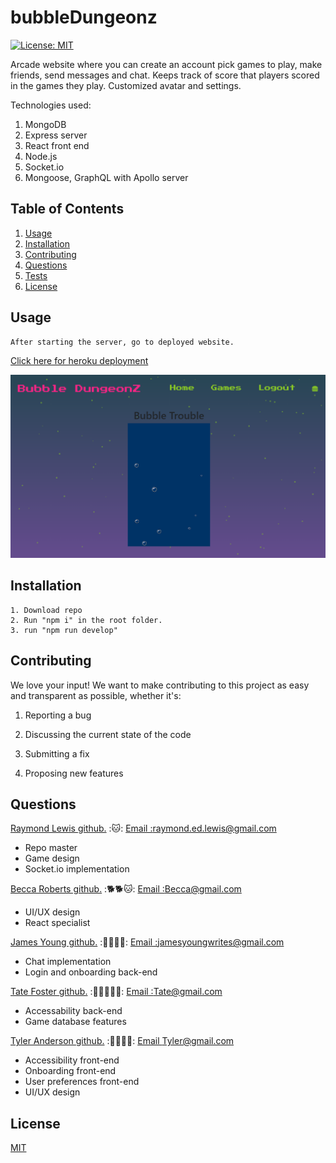 
  # bubbleDungeonz

  [![License: MIT](https://img.shields.io/badge/License-MIT-yellow.svg)](https://opensource.org/licenses/MIT)


  Arcade website where you can create an account pick games to play, make friends, send messages and chat. Keeps track of score that players scored in the games they play. Customized avatar and settings.

  Technologies used:
  1. MongoDB
  2. Express server
  3. React front end
  4. Node.js 
  5. Socket.io
  6. Mongoose, GraphQL with Apollo server

  
  
  ## Table of Contents 
  1.  [Usage](#Usage)
  2.  [Installation](#Installation)
  3.  [Contributing](#Contributing)
  4.  [Questions](#Questions)
  5.  [Tests](#Tests)
  6.  [License](#License)
  
## Usage 

    After starting the server, go to deployed website.
  
<a href='https://sleepy-mountain-95539.herokuapp.com/'  target="_blank"> Click here for heroku deployment </a> 
  
  ![Website](/screen.PNG)
  
## Installation 
    1. Download repo 
    2. Run "npm i" in the root folder.
    3. run "npm run develop"
  
  
  ## Contributing 
  We love your input! We want to make contributing to this project as easy and transparent as possible, whether it's: 

 1. Reporting a bug

 2. Discussing the current state of the code

 3. Submitting a fix 

 4. Proposing new features 
  
  
  
  ## Questions
  <a href='https://github.com/l1keafox'>Raymond Lewis github.</a>  :🐱: 
  <a href="mailto: raymond.ed.lewis@gmail.com">Email :raymond.ed.lewis@gmail.com</a>
  * Repo master
  * Game design
  * Socket.io implementation
    
  <a href='https://github.com/relero90'>Becca Roberts github.</a> :🐕🐕🐱:
  <a href="mailto: sdfa@gmail.com">Email :Becca@gmail.com</a>
  * UI/UX design
  * React specialist

  <a href='https://github.com/jamesyoungGHusername'>James Young github.</a> :🐩🐩🦉🦉:
  <a href="mailto: @gmail.com">Email :jamesyoungwrites@gmail.com</a>
  * Chat implementation
  * Login and onboarding back-end

  <a href='https://github.com/TateFoster'>Tate Foster github.</a> :🐹🐹🐹🐹🐹:
  <a href="mailto:@gmail.com">Email :Tate@gmail.com</a>
  * Accessability back-end
  * Game database features

  <a href='https://github.com/madrodgerflynn'>Tyler Anderson github.</a>  :🐧🐧🐧🐧:
  <a href="mailto: @gmail.com">Email Tyler@gmail.com</a>
  * Accessibility front-end
  * Onboarding front-end
  * User preferences front-end
  * UI/UX design 

  ## License
  [MIT](https://choosealicense.com/licenses/mit/)
  